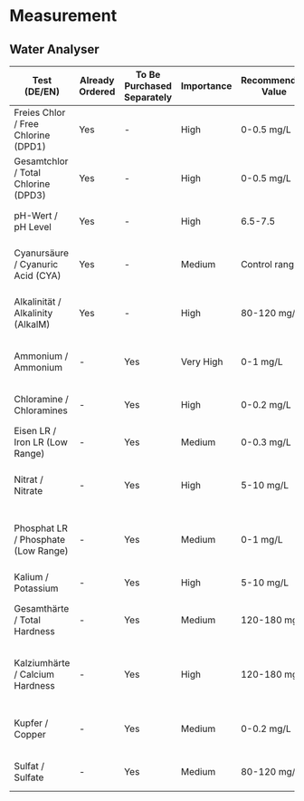 # Measurement

## Water Analyser

| Test (DE/EN)                            | Already Ordered | To Be Purchased Separately | Importance | Recommended Value | Description                                                      |
|-----------------------------------------|-----------------|----------------------------|------------|-------------------|------------------------------------------------------------------|
| Freies Chlor / Free Chlorine (DPD1)     | Yes             | -                          | High       | 0-0.5 mg/L        | Important for assessing disinfection performance.                |
| Gesamtchlor / Total Chlorine (DPD3)     | Yes             | -                          | High       | 0-0.5 mg/L        | Important for overall assessment of chlorine levels.             |
| pH-Wert / pH Level                      | Yes             | -                          | High       | 6.5-7.5           | Measures the acid/base level of the water.                       |
| Cyanursäure / Cyanuric Acid (CYA)       | Yes             | -                          | Medium     | Control range     | Stabilizes chlorine against UV degradation.                      |
| Alkalinität / Alkalinity (AlkalM)       | Yes             | -                          | High       | 80-120 mg/L       | Buffer capacity of the water, important for pH stability.        |
| Ammonium / Ammonium                     | -               | Yes                        | Very High  | 0-1 mg/L          | Ammonia from fish waste; toxic, should be minimized.             |
| Chloramine / Chloramines                | -               | Yes                        | High       | 0-0.2 mg/L        | Harmful to fish, needs to be controlled.                         |
| Eisen LR / Iron LR (Low Range)          | -               | Yes                        | Medium     | 0-0.3 mg/L        | Iron levels, important for plant health.                         |
| Nitrat / Nitrate                        | -               | Yes                        | High       | 5-10 mg/L         | Nitrogen source, important for plants.                           |
| Phosphat LR / Phosphate (Low Range)     | -               | Yes                        | Medium     | 0-1 mg/L          | Phosphorus source, to be controlled to prevent algae growth.     |
| Kalium / Potassium                      | -               | Yes                        | High       | 5-10 mg/L         | Important for plant growth.                                      |
| Gesamthärte / Total Hardness            | -               | Yes                        | Medium     | 120-180 mg/L      | Water hardness, important for fish health.                       |
| Kalziumhärte / Calcium Hardness         | -               | Yes                        | High       | 120-180 mg/L      | Calcium content, important for both plants and fish.             |
| Kupfer / Copper                         | -               | Yes                        | Medium     | 0-0.2 mg/L        | Harmful in high concentrations, monitor copper levels.           |
| Sulfat / Sulfate                        | -               | Yes                        | Medium     | 80-120 mg/L       | Sulfur content, important for proteins.                          |
